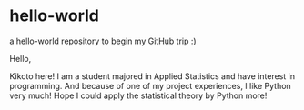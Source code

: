 # hello-world
a hello-world repository to begin my GitHub trip :)

Hello,

Kikoto here! I am a student majored in Applied Statistics and have interest in programming. And because of one of my project experiences, I like Python very much! Hope I could apply the statistical theory by Python more!
